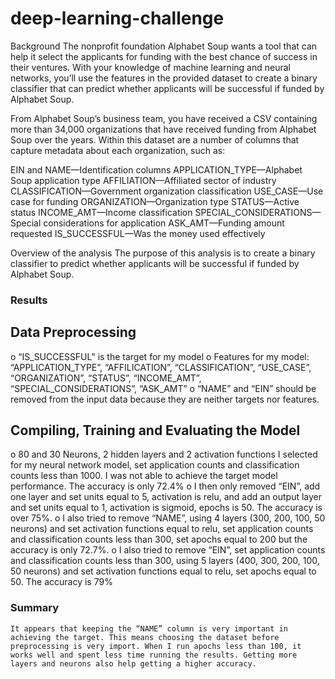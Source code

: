 # deep-learning-challenge

Background
The nonprofit foundation Alphabet Soup wants a tool that can help it select the applicants for funding with the best chance of success in their ventures. With your knowledge of machine learning and neural networks, you’ll use the features in the provided dataset to create a binary classifier that can predict whether applicants will be successful if funded by Alphabet Soup.

From Alphabet Soup’s business team, you have received a CSV containing more than 34,000 organizations that have received funding from Alphabet Soup over the years. Within this dataset are a number of columns that capture metadata about each organization, such as:

EIN and NAME—Identification columns
APPLICATION_TYPE—Alphabet Soup application type
AFFILIATION—Affiliated sector of industry
CLASSIFICATION—Government organization classification
USE_CASE—Use case for funding
ORGANIZATION—Organization type
STATUS—Active status
INCOME_AMT—Income classification
SPECIAL_CONSIDERATIONS—Special considerations for application
ASK_AMT—Funding amount requested
IS_SUCCESSFUL—Was the money used effectively


Overview of the analysis
The purpose of this analysis is to create a binary classifier to predict whether applicants will be successful if funded by Alphabet Soup. 

### Results
## Data Preprocessing
o	“IS_SUCCESSFUL" is the target for my model
o	Features for my model: “APPLICATION_TYPE”, “AFFILICATION”, “CLASSIFICATION”, “USE_CASE”, “ORGANIZATION”, “STATUS”, “INCOME_AMT”, “SPECIAL_CONSIDERATIONS”, “ASK_AMT”
o	“NAME” and “EIN” should be removed from the input data because they are neither targets nor features. 
## Compiling, Training and Evaluating the Model
o	80 and 30 Neurons, 2 hidden layers and 2 activation functions I selected for my neural network model, set application counts and classification counts less than 1000. I was not able to achieve the target model performance. The accuracy is only 72.4%
o	I then only removed “EIN”, add one layer and set units equal to 5, activation is relu, and add an output layer and set units equal to 1, activation is sigmoid, epochs is 50. The accuracy is over 75%. 
o	I also tried to remove “NAME”, using 4 layers (300, 200, 100, 50 neurons) and set activation functions equal to relu, set application counts and classification counts less than 300, set apochs equal to 200 but the accuracy is only 72.7%.
o	I also tried to remove “EIN”, set application counts and classification counts less than 300, using 5 layers (400, 300, 200, 100, 50  neurons) and set activation functions equal to relu, set apochs equal to 50. The accuracy is 79%

### Summary
	It appears that keeping the “NAME” column is very important in achieving the target. This means choosing the dataset before preprocessing is very import. When I run apochs less than 100, it works well and spent less time running the results. Getting more layers and neurons also help getting a higher accuracy. 
